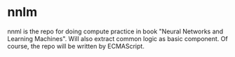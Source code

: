 # nnlm

nnml is the repo for doing compute practice in book "Neural Networks and Learning Machines". Will also extract common logic as basic component. Of course, the repo will be written by ECMAScript.